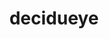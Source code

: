 ---
id: 724
title: decidueye
types: [grass,ghost]
image: https://raw.githubusercontent.com/PokeAPI/sprites/master/sprites/pokemon/724.png
---